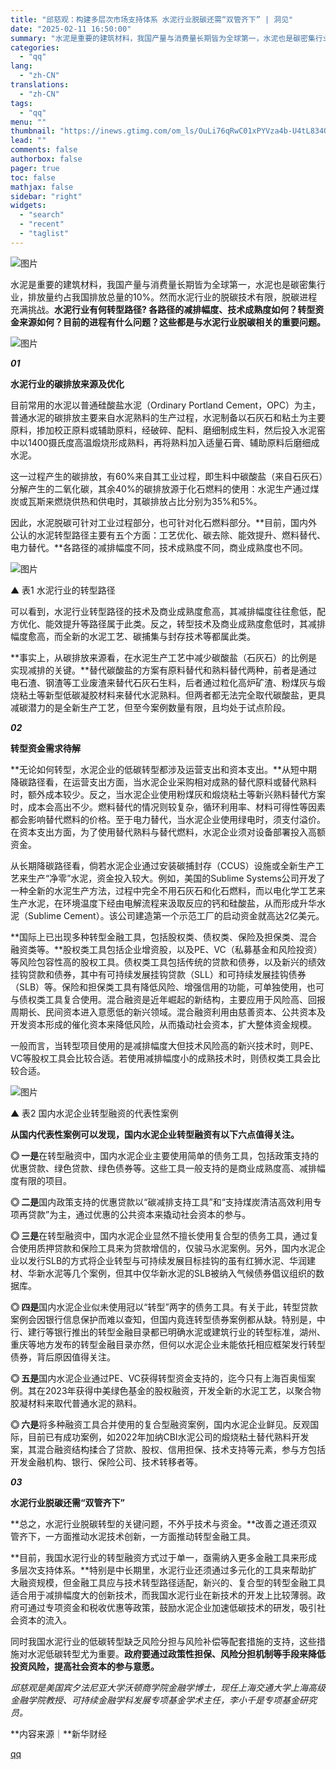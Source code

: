```yaml
---
title: "邱慈观：构建多层次市场支持体系 水泥行业脱碳还需“双管齐下” | 洞见"
date: "2025-02-11 16:50:00"
summary: "水泥是重要的建筑材料，我国产量与消费量长期皆为全球第一，水泥也是碳密集行业，排放量约占我国排放总量的..."
categories:
  - "qq"
lang:
  - "zh-CN"
translations:
  - "zh-CN"
tags:
  - "qq"
menu: ""
thumbnail: "https://inews.gtimg.com/om_ls/OuLi76qRwC01xPYVza4b-U4tL834OIebzooA20hut4GEMAA_640360/0"
lead: ""
comments: false
authorbox: false
pager: true
toc: false
mathjax: false
sidebar: "right"
widgets:
  - "search"
  - "recent"
  - "taglist"
---
```


![图片](https://inews.gtimg.com/om_bt/On9v7bIIlDQxanzCim0MH3YMbhKPyuJRUg2ldHRjWCSAoAA/641)

  


水泥是重要的建筑材料，我国产量与消费量长期皆为全球第一，水泥也是碳密集行业，排放量约占我国排放总量的10%。然而水泥行业的脱碳技术有限，脱碳进程充满挑战。**水泥行业有何转型路径? 各路径的减排幅度、技术成熟度如何？转型资金来源如何？目前的进程有什么问题？这些都是与水泥行业脱碳相关的重要问题。**

  


![图片](https://inews.gtimg.com/om_bt/OQI9qHcas98YDf-LnHCXNNECUmt1HmRhOfD5dSXSZetc4AA/641)

  


  


***01***

**水泥行业的碳排放来源及优化**

  


目前常用的水泥以普通硅酸盐水泥（Ordinary Portland Cement，OPC）为主，普通水泥的碳排放主要来自水泥熟料的生产过程，水泥制备以石灰石和粘土为主要原料，掺加校正原料或辅助原料，经破碎、配料、磨细制成生料，然后投入水泥窑中以1400摄氏度高温煅烧形成熟料，再将熟料加入适量石膏、辅助原料后磨细成水泥。

  


这一过程产生的碳排放，有60%来自其工业过程，即生料中碳酸盐（来自石灰石）分解产生的二氧化碳，其余40%的碳排放源于化石燃料的使用：水泥生产通过煤炭或瓦斯来燃烧供热和供电时，其碳排放占比分别为35%和5%。

  


因此，水泥脱碳可针对工业过程部分，也可针对化石燃料部分。**目前，国内外公认的水泥转型路径主要有五个方面：工艺优化、碳去除、能效提升、燃料替代、电力替代。**各路径的减排幅度不同，技术成熟度不同，商业成熟度也不同。

  


![图片](https://inews.gtimg.com/om_bt/OnQ9p_PrUYkqIR0kapvpmRZxIpzAOeVRAQPuQX9m5H8y4AA/641)

▲ 表1 水泥行业的转型路径

  


可以看到，水泥行业转型路径的技术及商业成熟度愈高，其减排幅度往往愈低，配方优化、能效提升等路径属于此类。反之，转型技术及商业成熟度愈低时，其减排幅度愈高，而全新的水泥工艺、碳捕集与封存技术等都属此类。

  


**事实上，从碳排放来源看，在水泥生产工艺中减少碳酸盐（石灰石）的比例是实现减排的关键。**替代碳酸盐的方案有原料替代和熟料替代两种，前者是通过电石渣、钢渣等工业废渣来替代石灰石生料，后者通过粒化高炉矿渣、粉煤灰与煅烧粘土等新型低碳凝胶材料来替代水泥熟料。但两者都无法完全取代碳酸盐，更具减碳潜力的是全新生产工艺，但至今案例数量有限，且均处于试点阶段。

  


  


***02***

**转型资金需求待解**

  


**无论如何转型，水泥企业的低碳转型都涉及运营支出和资本支出。**从短中期降碳路径看，在运营支出方面，当水泥企业采购相对成熟的替代原料或替代熟料时，额外成本较少。反之，当水泥企业使用粉煤灰和煅烧粘土等新兴熟料替代方案时，成本会高出不少。燃料替代的情况则较复杂，循环利用率、材料可得性等因素都会影响替代燃料的价格。至于电力替代，当水泥企业使用绿电时，须支付溢价。在资本支出方面，为了使用替代熟料与替代燃料，水泥企业须对设备部署投入高额资金。

  


从长期降碳路径看，倘若水泥企业通过安装碳捕封存（CCUS）设施或全新生产工艺来生产“净零”水泥，资金投入较大。例如，美国的Sublime Systems公司开发了一种全新的水泥生产方法，过程中完全不用石灰石和化石燃料，而以电化学工艺来生产水泥，在环境温度下经由电解流程来汲取反应的钙和硅酸盐，从而形成升华水泥（Sublime Cement）。该公司建造第一个示范工厂的启动资金就高达2亿美元。

  


**国际上已出现多种转型金融工具，包括股权类、债权类、保险及担保类、混合融资类等。**股权类工具包括企业增资股，以及PE、VC（私募基金和风险投资）等风险包容性高的股权工具。债权类工具包括传统的贷款和债券，以及新兴的绩效挂钩贷款和债券，其中有可持续发展挂钩贷款（SLL）和可持续发展挂钩债券（SLB）等。保险和担保类工具有降低风险、增强信用的功能，可单独使用，也可与债权类工具复合使用。混合融资是近年崛起的新结构，主要应用于风险高、回报周期长、民间资本进入意愿低的新兴领域。混合融资利用由慈善资本、公共资本及开发资本形成的催化资本来降低风险，从而撬动社会资本，扩大整体资金规模。

  


一般而言，当转型项目使用的是减排幅度大但技术风险高的新兴技术时，则PE、VC等股权工具会比较合适。若使用减排幅度小的成熟技术时，则债权类工具会比较合适。

  


![图片](https://inews.gtimg.com/om_bt/OFPK0kdv-owBkQECaKFfsbbxqH_YsqbIxiPGe_TKSY0AsAA/641)

▲ 表2 国内水泥企业转型融资的代表性案例

  


**从国内代表性案例可以发现，国内水泥企业转型融资有以下六点值得关注。**

  


**◎ 一是**在转型融资中，国内水泥企业主要使用简单的债务工具，包括政策支持的优惠贷款、绿色贷款、绿色债券等。这些工具一般支持的是商业成熟度高、减排幅度有限的项目。

  


**◎ 二是**国内政策支持的优惠贷款以“碳减排支持工具”和“支持煤炭清洁高效利用专项再贷款”为主，通过优惠的公共资本来撬动社会资本的参与。

  


**◎ 三是**在转型融资中，国内水泥企业显然不擅长使用复合型的债务工具，通过复合使用质押贷款和保险工具来为贷款增信的，仅骏马水泥案例。另外，国内水泥企业以发行SLB的方式将企业转型与可持续发展目标挂钩的虽有红狮水泥、华润建材、华新水泥等几个案例，但其中仅华新水泥的SLB被纳入气候债券倡议组织的数据库。

  


**◎ 四是**国内水泥企业似未使用冠以“转型”两字的债务工具。有关于此，转型贷款案例会因银行信息保护而难以查知，但国内竟连转型债券案例都从缺。特别是，中行、建行等银行推出的转型金融目录都已明确水泥或建筑行业的转型标准，湖州、重庆等地方发布的转型金融目录亦然，但何以水泥企业未能依托相应框架发行转型债券，背后原因值得关注。

  


**◎ 五是**国内水泥企业通过PE、VC获得转型资金支持的，迄今只有上海百奥恒案例。其在2023年获得中美绿色基金的股权融资，开发全新的水泥工艺，以聚合物胶凝材料来取代普通水泥的熟料。

  


**◎ 六是**将多种融资工具合并使用的复合型融资案例，国内水泥企业鲜见。反观国际，目前已有成功案例，如2022年加纳CBI水泥公司的煅烧粘土替代熟料开发案，其混合融资结构揉合了贷款、股权、信用担保、技术支持等元素，参与方包括开发金融机构、银行、保险公司、技术转移者等。

  


  


***03***

**水泥行业脱碳还需“双管齐下”**

  


**总之，水泥行业脱碳转型的关键问题，不外乎技术与资金。**改善之道还须双管齐下，一方面推动水泥技术创新，一方面推动转型金融工具。

  


**目前，我国水泥行业的转型融资方式过于单一，亟需纳入更多金融工具来形成多层次支持体系。**特别是中长期里，水泥行业还须通过多元化的工具来帮助扩大融资规模，但金融工具应与技术转型路径适配，新兴的、复合型的转型金融工具适合用于减排幅度大的创新技术，而我国水泥行业在新技术的开发上比较薄弱。政府可通过专项资金和税收优惠等政策，鼓励水泥企业加速低碳技术的研发，吸引社会资本的流入。

  


同时我国水泥行业的低碳转型缺乏风险分担与风险补偿等配套措施的支持，这些措施对水泥低碳转型尤为重要。**政府要通过政策性担保、风险分担机制等手段来降低投资风险，提高社会资本的参与意愿。**

  


*邱慈观是美国宾夕法尼亚大学沃顿商学院金融学博士，现任上海交通大学上海高级金融学院教授、可持续金融学科发展专项基金学术主任，李小千是专项基金研究员。*

  


**内容来源｜**新华财经

[qq](https://new.qq.com/rain/a/20250211A06B9L00)
